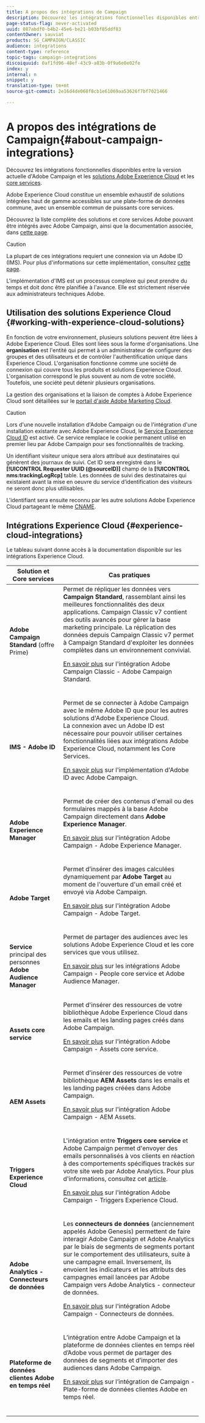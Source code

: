 ```yaml
---
title: A propos des intégrations de Campaign
description: Découvrez les intégrations fonctionnelles disponibles entre la version actuelle d’Adobe Campaign et les [solutions Adobe Experience Cloud]
page-status-flag: never-activated
uuid: 087abdf0-b4b2-45e6-be21-b03bf85ddf83
contentOwner: sauviat
products: SG_CAMPAIGN/CLASSIC
audience: integrations
content-type: reference
topic-tags: campaign-integrations
discoiquuid: 0af1fd96-48ef-43c9-a03b-0f9a6e0e02fe
index: y
internal: n
snippet: y
translation-type: tm+mt
source-git-commit: 2e16d4de068f8cb1e61069aa53626f7bf7021466

---
```



# A propos des intégrations de Campaign{#about-campaign-integrations}

Découvrez les intégrations fonctionnelles disponibles entre la version actuelle d&#39;Adobe Campaign et les [solutions Adobe Experience Cloud](https://marketing.adobe.com/resources/help/en_US/mcloud/marketing-cloud-integrations.html) et les [core services](https://marketing.adobe.com/resources/help/en_US/mcloud/core-services-landing.html).

Adobe Experience Cloud constitue un ensemble exhaustif de solutions intégrées haut de gamme accessibles sur une plate-forme de données commune, avec un ensemble commun de puissants core services.

Découvrez la liste complète des solutions et core services Adobe pouvant être intégrés avec Adobe Campaign, ainsi que la documentation associée, dans [cette page](#experience-cloud-integrations).

>[!CAUTION]
>
>La plupart de ces intégrations requiert une connexion via un Adobe ID (IMS). Pour plus d&#39;informations sur cette implémentation, consultez [cette page](../../integrations/using/about-adobe-id.md).
>
>L&#39;implémentation d&#39;IMS est un processus complexe qui peut prendre du temps et doit donc être planifiée à l&#39;avance. Elle est strictement réservée aux administrateurs techniques Adobe.

## Utilisation des solutions Experience Cloud {#working-with-experience-cloud-solutions}

En fonction de votre environnement, plusieurs solutions peuvent être liées à Adobe Experience Cloud. Elles sont liées sous la forme d&#39;organisations. Une **organisation** est l&#39;entité qui permet à un administrateur de configurer des groupes et des utilisateurs et de contrôler l&#39;authentification unique dans Experience Cloud. L&#39;organisation fonctionne comme une société de connexion qui couvre tous les produits et solutions Experience Cloud. L&#39;organisation correspond le plus souvent au nom de votre société. Toutefois, une société peut détenir plusieurs organisations.

La gestion des organisations et la liaison de comptes à Adobe Experience Cloud sont détaillées sur le [portail d&#39;aide Adobe Marketing Cloud](https://marketing.adobe.com/resources/help/en_US/mcloud/organizations.html).

>[!CAUTION]
>
>Lors d&#39;une nouvelle installation d&#39;Adobe Campaign ou de l&#39;intégration d&#39;une installation existante avec Adobe Experience Cloud, le [Service Experience Cloud ID](https://marketing.adobe.com/resources/help/en_US/mcvid/) est activé. Ce service remplace le cookie permanent utilisé en premier lieu par Adobe Campaign pour ses fonctionnalités de tracking.
>
>Un identifiant visiteur unique sera alors attribué aux destinataires qui génèrent des journaux de suivi. Cet ID sera enregistré dans le **[!UICONTROL Requester UUID (@sourceID)]** champ de la **[!UICONTROL nms:trackingLogRcp]** table. Les données de suivi des destinataires qui existaient avant la mise en oeuvre du service d’identification des visiteurs ne seront donc plus utilisables.
>
>L&#39;identifiant sera ensuite reconnu par les autre solutions Adobe Experience Cloud partageant le même [CNAME](https://marketing.adobe.com/resources/help/en_US/mcvid/mcvid_cname.html).

## Intégrations Experience Cloud {#experience-cloud-integrations}

Le tableau suivant donne accès à la documentation disponible sur les intégrations Experience Cloud.

<table> 
 <thead> 
  <tr> 
   <th> Solution et Core services<br /> </th> 
   <th> Cas pratiques<br /> </th> 
  </tr> 
 </thead> 
 <tbody> 
  <tr> 
   <td> <strong>Adobe Campaign Standard</strong> (offre Prime)<br /> </td> 
   <td> Permet de répliquer les données vers <strong>Campaign Standard</strong>, rassemblant ainsi les meilleures fonctionnalités des deux applications. Campaign Classic v7 contient des outils avancés pour gérer la base marketing principale. La réplication des données depuis Campaign Classic v7 permet à Campaign Standard d'exploiter les données complètes dans un environnement convivial.<br /><p> <a href="../../integrations/using/acs-connector-principles-and-data-cycle.md">En savoir plus</a> sur l'intégration Adobe Campaign Classic - Adobe Campaign Standard.</p><br /></td> 
  </tr> 
  <tr> 
   <td> <strong>IMS - Adobe ID</strong><br /> </td> 
   <td> Permet de se connecter à Adobe Campaign avec le même Adobe ID que pour les autres solutions d'Adobe Experience Cloud.<br /> La connexion avec un Adobe ID est nécessaire pour pouvoir utiliser certaines fonctionnalités liées aux intégrations Adobe Experience Cloud, notamment les Core Services.<br /> <p><a href="../../integrations/using/about-adobe-id.md">En savoir plus</a> sur l'implémentation d'Adobe ID avec Adobe Campaign.</p><br /> </td> 
  </tr> 
  <tr> 
   <td> <strong>Adobe Experience Manager</strong><br /> </td> 
   <td> Permet de créer des contenus d'email ou des formulaires mappés à la base Adobe Campaign directement dans <strong>Adobe Experience Manager</strong>.<br /> <p><a href="../../integrations/using/about-adobe-experience-manager.md">En savoir plus</a> sur l'intégration Adobe Campaign - Adobe Experience Manager.</p><br /> </td> 
  </tr> 
  <tr> 
   <td> <strong>Adobe Target</strong><br /> </td> 
   <td> Permet d’insérer des images calculées dynamiquement par <strong>Adobe Target</strong> au moment de l'ouverture d'un email créé et envoyé via Adobe Campaign.<br /> <p><a href="../../integrations/using/integrating-with-adobe-target.md">En savoir plus</a> sur l'intégration Adobe Campaign - Adobe Target.</p><br /> </td> 
  </tr> 
  <tr> 
   <td> <strong>Service</strong><br /> principal des personnes <strong>Adobe Audience Manager</strong><br /> </td> 
   <td> Permet de partager des audiences avec les solutions Adobe Experience Cloud et les core services que vous utilisez.<br /> <p><a href="../../integrations/using/sharing-audiences-with-adobe-experience-cloud.md">En savoir plus</a> sur les intégrations Adobe Campaign - People core service et Adobe Audience Manager.</p><br /> </td> 
  </tr> 
  <tr> 
   <td> <strong>Assets core service</strong><br /> </td> 
   <td> Permet d'insérer des ressources de votre bibliothèque Adobe Experience Cloud dans les emails et les landing pages créés dans Adobe Campaign.<br /> <p><a href="../../integrations/using/configuring-access-to-assets.md#integrating-with-experience-cloud-assets">En savoir plus</a> sur l'intégration Adobe Campaign - Assets core service.</p><br /> </td> 
  </tr> 
  <tr> 
   <td> <strong>AEM Assets</strong><br /> </td> 
   <td> Permet d'insérer des ressources de votre bibliothèque <strong>AEM Assets</strong> dans les emails et les landing pages créées dans Adobe Campaign.<br /> <p><a href="../../integrations/using/configuring-access-to-assets.md#integrating-with-aem-assets">En savoir plus</a> sur l'intégration Adobe Campaign - AEM Assets.</p><br /> </td> 
  </tr> 
  <tr> 
   <td> <strong>Triggers Experience Cloud</strong><br /> </td> 
   <td> L'intégration entre <strong>Triggers core service</strong> et Adobe Campaign permet d'envoyer des emails personnalisés à vos clients en réaction à des comportements spécifiques trackés sur votre site web par Adobe Analytics. Pour plus d'informations, consultez cet <a href="https://helpx.adobe.com/campaign/kb/triggers-and-campaign.html">article</a>.<br /> <p><a href="https://helpx.adobe.com/campaign/kb/triggers-and-campaign.html">En savoir plus</a> sur l'intégration Adobe Campaign - Triggers Experience Cloud.</p><br /> </td> 
  </tr> 
  <tr> 
   <td> <strong>Adobe Analytics - Connecteurs de données</strong><br /> </td> 
   <td> Les <strong>connecteurs de données</strong> (anciennement appelés Adobe Genesis) permettent de faire interagir Adobe Campaign et Adobe Analytics par le biais de segments de segments portant sur le comportement des utilisateurs, suite à une campagne email. Inversement, ils envoient les indicateurs et les attributs des campagnes email lancées par Adobe Campaign vers Adobe Analytics - connecteur de données.<br /> <p><a href="../../platform/using/adobe-analytics-data-connector.md">En savoir plus</a> sur l'intégration Adobe Campaign - Connecteurs de données.</p><br /> </td> 
  </tr> 
  <tr> 
   <td> <strong>Plateforme de données clientes Adobe en temps réel</strong><br /> </td> 
   <td> L’intégration entre Adobe Campaign et la plateforme de données clientes en temps réel d’Adobe vous permet de partager des données de segments et d’importer des audiences dans Adobe Campaign.<br /> <p><a href="https://docs.adobe.com/content/help/en/experience-platform/rtcdp/destinations/destinations-cat/adobe-destinations/adobe-campaign-destination.html">En savoir plus</a> sur l’intégration de Campaign - Plate-forme de données clientes Adobe en temps réel.</p><br /> </td> 
  </tr> 
 </tbody> 
</table>

